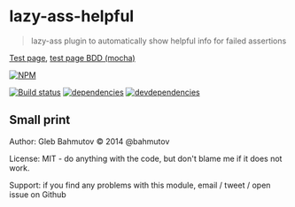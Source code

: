 # lazy-ass-helpful

> lazy-ass plugin to automatically show helpful info for failed assertions

[Test page](http://glebbahmutov.com/lazy-ass-helpful/),
[test page BDD (mocha)](http://glebbahmutov.com/lazy-ass-helpful/index-mocha.html)

[![NPM][lazy-ass-helpful-icon]][lazy-ass-helpful-url]

[![Build status][lazy-ass-helpful-ci-image]][lazy-ass-helpful-ci-url]
[![dependencies][lazy-ass-helpful-dependencies-image]][lazy-ass-helpful-dependencies-url]
[![devdependencies][lazy-ass-helpful-devdependencies-image]][lazy-ass-helpful-devdependencies-url]

## Small print

Author: Gleb Bahmutov &copy; 2014 @bahmutov

License: MIT - do anything with the code, but don't blame me if it does not work.

Support: if you find any problems with this module, email / tweet / open issue on Github

[lazy-ass-helpful-icon]: https://nodei.co/npm/lazy-ass-helpful.png?downloads=true
[lazy-ass-helpful-url]: https://npmjs.org/package/lazy-ass-helpful
[lazy-ass-helpful-ci-image]: https://travis-ci.org/bahmutov/lazy-ass-helpful.png?branch=master
[lazy-ass-helpful-ci-url]: https://travis-ci.org/bahmutov/lazy-ass-helpful
[lazy-ass-helpful-dependencies-image]: https://david-dm.org/bahmutov/lazy-ass-helpful.png
[lazy-ass-helpful-dependencies-url]: https://david-dm.org/bahmutov/lazy-ass-helpful
[lazy-ass-helpful-devdependencies-image]: https://david-dm.org/bahmutov/lazy-ass-helpful/dev-status.png
[lazy-ass-helpful-devdependencies-url]: https://david-dm.org/bahmutov/lazy-ass-helpful#info=devDependencies
[endorse-image]: https://api.coderwall.com/bahmutov/endorsecount.png
[endorse-url]: https://coderwall.com/bahmutov

